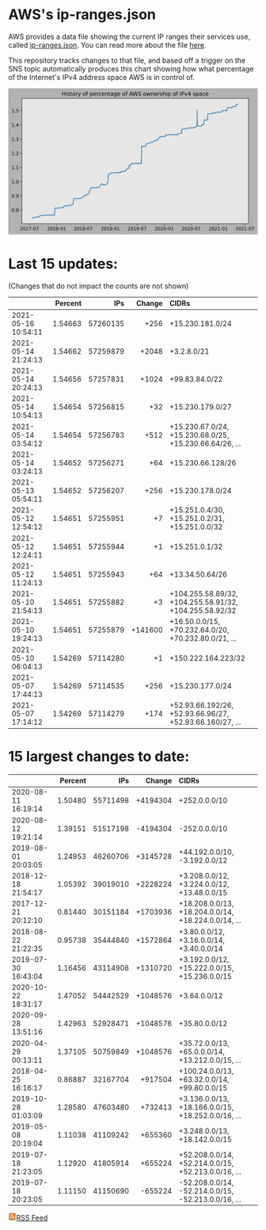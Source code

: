 # AWS's ip-ranges.json

AWS provides a data file showing the current IP ranges their
services use, called [ip-ranges.json](https://ip-ranges.amazonaws.com/ip-ranges.json).  You 
can read more about the file [here](https://docs.aws.amazon.com/general/latest/gr/aws-ip-ranges.html).

This repository tracks changes to that file, and based off a trigger on the SNS topic 
automatically produces this chart showing how what percentage of the Internet's IPv4 
address space AWS is in control of.

![History of AWS](history_count.svg)

# Last 15 updates:

(Changes that do not impact the counts are not shown)

| | Percent | IPs | Change | CIDRs |
| :--- | ---: | ---: | ---: | :--- |
| 2021-05-16 10:54:11 | 1.54663 | 57260135 | +256 | +15.230.181.0/24 |
| 2021-05-14 21:24:13 | 1.54662 | 57259879 | +2048 | +3.2.8.0/21 |
| 2021-05-14 20:24:13 | 1.54656 | 57257831 | +1024 | +99.83.84.0/22 |
| 2021-05-14 10:54:13 | 1.54654 | 57256815 | +32 | +15.230.179.0/27 |
| 2021-05-14 03:54:12 | 1.54654 | 57256783 | +512 | +15.230.67.0/24, +15.230.68.0/25, +15.230.66.64/26, ... |
| 2021-05-14 03:24:13 | 1.54652 | 57256271 | +64 | +15.230.66.128/26 |
| 2021-05-13 05:54:11 | 1.54652 | 57256207 | +256 | +15.230.178.0/24 |
| 2021-05-12 12:54:12 | 1.54651 | 57255951 | +7 | +15.251.0.4/30, +15.251.0.2/31, +15.251.0.0/32 |
| 2021-05-12 12:24:11 | 1.54651 | 57255944 | +1 | +15.251.0.1/32 |
| 2021-05-12 11:24:13 | 1.54651 | 57255943 | +64 | +13.34.50.64/26 |
| 2021-05-10 21:54:13 | 1.54651 | 57255882 | +3 | +104.255.58.89/32, +104.255.58.91/32, +104.255.58.92/32 |
| 2021-05-10 19:24:13 | 1.54651 | 57255879 | +141600 | +16.50.0.0/15, +70.232.64.0/20, +70.232.80.0/21, ... |
| 2021-05-10 06:04:13 | 1.54269 | 57114280 | +1 | +150.222.164.223/32 |
| 2021-05-07 17:44:13 | 1.54269 | 57114535 | +256 | +15.230.177.0/24 |
| 2021-05-07 17:14:12 | 1.54269 | 57114279 | +174 | +52.93.66.192/26, +52.93.66.96/27, +52.93.66.160/27, ... |


# 15 largest changes to date:

| | Percent | IPs | Change | CIDRs |
| :--- | ---: | ---: | ---: | :--- |
| 2020-08-11 16:19:14 | 1.50480 | 55711498 | +4194304 | +252.0.0.0/10 |
| 2020-08-12 19:21:14 | 1.39151 | 51517198 | -4194304 | -252.0.0.0/10 |
| 2019-08-01 20:03:05 | 1.24953 | 46260706 | +3145728 | +44.192.0.0/10, -3.192.0.0/12 |
| 2018-12-18 21:54:17 | 1.05392 | 39019010 | +2228224 | +3.208.0.0/12, +3.224.0.0/12, +13.48.0.0/15 |
| 2017-12-21 20:12:10 | 0.81440 | 30151184 | +1703936 | +18.208.0.0/13, +18.204.0.0/14, +18.224.0.0/14, ... |
| 2018-08-22 21:22:35 | 0.95738 | 35444840 | +1572864 | +3.80.0.0/12, +3.16.0.0/14, +3.40.0.0/14 |
| 2019-07-30 16:43:04 | 1.16456 | 43114908 | +1310720 | +3.192.0.0/12, +15.222.0.0/15, +15.236.0.0/15 |
| 2020-10-22 18:31:17 | 1.47052 | 54442529 | +1048576 | +3.64.0.0/12 |
| 2020-09-28 13:51:16 | 1.42963 | 52928471 | +1048576 | +35.80.0.0/12 |
| 2020-04-29 00:13:11 | 1.37105 | 50759849 | +1048576 | +35.72.0.0/13, +65.0.0.0/14, +13.212.0.0/15, ... |
| 2018-04-25 16:16:17 | 0.86887 | 32167704 | +917504 | +100.24.0.0/13, +63.32.0.0/14, +99.80.0.0/15 |
| 2019-10-28 01:03:09 | 1.28580 | 47603480 | +732413 | +3.136.0.0/13, +18.166.0.0/15, +18.252.0.0/16, ... |
| 2019-05-08 20:19:04 | 1.11038 | 41109242 | +655360 | +3.248.0.0/13, +18.142.0.0/15 |
| 2019-07-18 21:23:05 | 1.12920 | 41805914 | +655224 | +52.208.0.0/14, +52.214.0.0/15, +52.213.0.0/16, ... |
| 2019-07-18 20:23:05 | 1.11150 | 41150690 | -655224 | -52.208.0.0/14, -52.214.0.0/15, -52.213.0.0/16, ... |


[![RSS Icon](rss-icon.png)RSS Feed](https://raw.githubusercontent.com/seligman/aws-ip-ranges/master/rss.xml)
